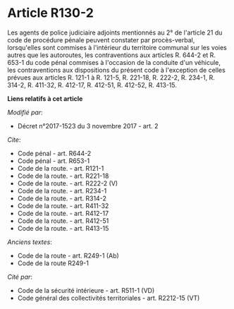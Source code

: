 # Article R130-2

Les agents de police judiciaire adjoints mentionnés au 2° de l'article 21 du code de procédure pénale peuvent constater par
procès-verbal, lorsqu'elles sont commises à l'intérieur du territoire communal sur les voies autres que les autoroutes, les
contraventions aux articles R. 644-2 et R. 653-1 du code pénal commises à l'occasion de la conduite d'un véhicule, les
contraventions aux dispositions du présent code à l'exception de celles prévues aux articles R. 121-1 à R. 121-5, 
R. 221-18, R. 222-2, R. 234-1, R. 314-2, R. 411-32, R. 412-17, R. 412-51, R. 412-52, R. 413-15.

**Liens relatifs à cet article**

_Modifié par_:

  - Décret n°2017-1523 du 3 novembre 2017 - art. 2

_Cite_:

  - Code pénal - art. R644-2
  - Code pénal - art. R653-1
  - Code de la route. - art. R121-1
  - Code de la route. - art. R221-18
  - Code de la route. - art. R222-2 (V)
  - Code de la route. - art. R234-1
  - Code de la route. - art. R314-2
  - Code de la route. - art. R411-32
  - Code de la route. - art. R412-17
  - Code de la route. - art. R412-51
  - Code de la route. - art. R413-15

_Anciens textes_:

  - Code de la route - art. R249-1 (Ab)
  - Code de la route R249-1

_Cité par_:

  - Code de la sécurité intérieure - art. R511-1 (VD)
  - Code général des collectivités territoriales - art. R2212-15 (VT)
